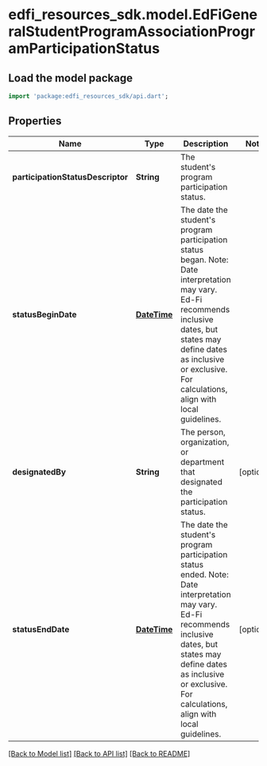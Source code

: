 # edfi_resources_sdk.model.EdFiGeneralStudentProgramAssociationProgramParticipationStatus

## Load the model package
```dart
import 'package:edfi_resources_sdk/api.dart';
```

## Properties
Name | Type | Description | Notes
------------ | ------------- | ------------- | -------------
**participationStatusDescriptor** | **String** | The student's program participation status. | 
**statusBeginDate** | [**DateTime**](DateTime.md) | The date the student's program participation status began.  Note: Date interpretation may vary. Ed-Fi recommends inclusive dates, but states may define dates as inclusive or exclusive. For calculations, align with local guidelines. | 
**designatedBy** | **String** | The person, organization, or department that designated the participation status. | [optional] 
**statusEndDate** | [**DateTime**](DateTime.md) | The date the student's program participation status ended.  Note: Date interpretation may vary. Ed-Fi recommends inclusive dates, but states may define dates as inclusive or exclusive. For calculations, align with local guidelines. | [optional] 

[[Back to Model list]](../README.md#documentation-for-models) [[Back to API list]](../README.md#documentation-for-api-endpoints) [[Back to README]](../README.md)


